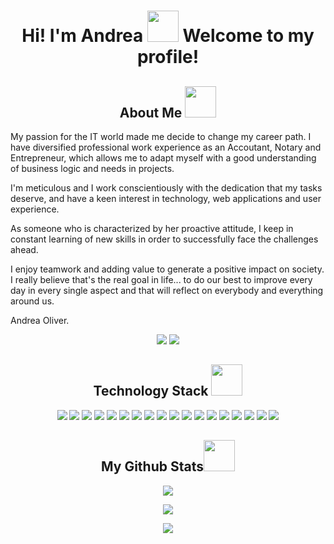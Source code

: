 <h1 align="center"> Hi! I'm Andrea <img src="https://media.giphy.com/media/kReKcfrs1YoTmt2AQt/giphy.gif" width="50"/> Welcome to my profile! </h1>

<h2 align="center"> About Me <img src="https://media.giphy.com/media/4XXo8A7CIW1lZGgdhm/giphy.gif" width="50"/> </h2>

My passion for the IT world made me decide to change my career path. I have diversified professional work experience as an Accoutant, Notary and Entrepreneur, which allows me to adapt myself with a good understanding of business logic and needs in projects.

I'm meticulous and I work conscientiously with the dedication that my tasks deserve, and have a keen interest in technology, web applications and user experience.

As someone who is characterized by her proactive attitude, I keep in constant learning of new skills in order to successfully face the challenges ahead. 

I enjoy teamwork and adding value to generate a positive impact on society. I really believe that's the real goal in life... to do our best to improve every day in every single aspect and that will reflect on everybody and everything around us. 

Andrea Oliver.

<p align="center">
  <a href="https://github.com/AndreaOliver"><img src="https://img.shields.io/badge/GitHub-%23121011.svg?style=plastic&logo=github&logoColor=white"/></a> 
  <a href="https://www.linkedin.com/in/andrea--oliver"><img src="https://img.shields.io/badge/LinkedIn-%230077B5.svg?style=plastic&logo=linkedin&logoColor=white"/></a>
</p>

<h2 align="center">Technology Stack <img src="https://media.giphy.com/media/NgurY1o4z080Jfoyzw/giphy.gif" width="50"/></h2>

<p align="center">
  <img src="https://img.shields.io/badge/HTML5-%23E34F26.svg?style=plastic&logo=html5&logoColor=white"/>
  <img src="https://img.shields.io/badge/CSS3-%231572B6.svg?style=plastic&logo=css3&logoColor=white"/>
  <img src="https://img.shields.io/badge/JavaScript-%23323330.svg?style=plastic&logo=javascript&logoColor=%23F7DF1E"/>
  
  <img src="https://img.shields.io/badge/Git-%23F05033.svg?style=plastic&logo=git&logoColor=white"/>
  <img src="https://img.shields.io/badge/GitHub-%23121011.svg?style=plastic&logo=github&logoColor=white"/>
  
  <img src="https://img.shields.io/badge/Webflow-blue.svg?style=plastic&logo=webflow-css&logoColor=white"/>
  <img src="https://img.shields.io/badge/Tailwindcss-%2338B2AC.svg?style=plastic&logo=tailwind-css&logoColor=white"/>
  <img src="https://img.shields.io/badge/Bootstrap-%23563D7C.svg?style=plastic&logo=bootstrap&logoColor=white"/>
  
  <img src="https://img.shields.io/badge/NPM-%23CB3837.svg?style=plastic&logo=npm&logoColor=white"/>
  <img src="https://img.shields.io/badge/Node.js-6DA55F?style=plastic&logo=node.js&logoColor=white"/>

  <img src="https://img.shields.io/badge/React-%2320232a.svg?style=plastic&logo=react&logoColor=%2361DAFB"/>
  <img src="https://img.shields.io/badge/Redux-%23593d88.svg?style=plastic&logo=redux&logoColor=white"/>
  
  <img src="https://img.shields.io/badge/Ruby-%23CC342D.svg?style=plastic&logo=ruby&logoColor=white"/>
  <img src="https://img.shields.io/badge/Docker-white.svg?style=plastic&logo=docker&logoColor=blue"/>
  
  <img src="https://img.shields.io/badge/Jest-%23C21325?style=plastic&logo=Jest&logoColor=white"/>
  
  <img src="https://img.shields.io/badge/Heroku-%23430098.svg?style=plastic&logo=heroku&logoColor=white"/>
  <img src="https://img.shields.io/badge/Vercel-white.svg?style=plastic&logo=vercel&logoColor=black"/>
  
  <img src="https://img.shields.io/badge/postgres-%23316192.svg?style=plastic&logo=postgresql&logoColor=white"/>
  
</p>


<h2 align="center">
  My Github Stats<img src="https://media.giphy.com/media/KzJkzjggfGN5Py6nkT/giphy.gif" width="50" color="white">
</h2>

<p align = "center">
  <img src = "https://github-readme-stats-andreaoliver.vercel.app/api?username=andreaoliver&count_private=true&show_icons=true&theme=tokyonight&hide=issues">
</p>

<p align = "center">
  <img src = "https://github-readme-stats-andreaoliver.vercel.app/api/top-langs/?username=andreaoliver&count_private=true&theme=tokyonight">
</p>

<p align = "center">
  <img  src = "https://github-readme-streak-stats.herokuapp.com/?user=andreaoliver&count_private=true&theme=tokyonight">
</p>
